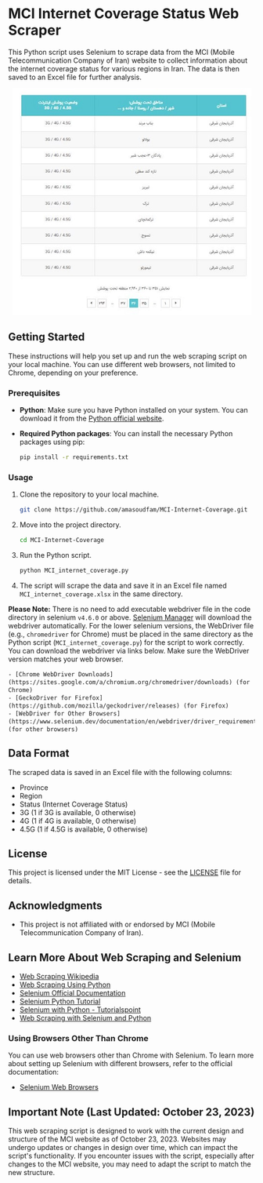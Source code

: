 # MCI Internet Coverage Status Web Scraper

This Python script uses Selenium to scrape data from the MCI (Mobile Telecommunication Company of Iran) website to collect information about the internet coverage status for various regions in Iran. The data is then saved to an Excel file for further analysis.

<div align="center">
  <img src="MCI_internet_coverage.jpg" alt="MCI Internet Coverage">
</div>

## Getting Started

These instructions will help you set up and run the web scraping script on your local machine. You can use different web browsers, not limited to Chrome, depending on your preference.

### Prerequisites

- **Python**: Make sure you have Python installed on your system. You can download it from the [Python official website](https://www.python.org/downloads/).

- **Required Python packages**: You can install the necessary Python packages using pip:

    ```bash
    pip install -r requirements.txt
    ```

### Usage

1. Clone the repository to your local machine.

   ```bash
   git clone https://github.com/amasoudfam/MCI-Internet-Coverage.git
   ```

2. Move into the project directory.

   ```bash
   cd MCI-Internet-Coverage
   ```

3. Run the Python script.

   ```bash
   python MCI_internet_coverage.py
   ```

4. The script will scrape the data and save it in an Excel file named `MCI_internet_coverage.xlsx` in the same directory.


**Please Note:** There is no need to add executable webdriver file in the code directory in selenium `v4.6.0` or above. [Selenium Manager](https://www.selenium.dev/blog/2022/introducing-selenium-manager/) will download the webdriver automatically.
For the lower selenium versions, the WebDriver file (e.g., `chromedriver` for Chrome) must be placed in the same directory as the Python script (`MCI_internet_coverage.py`) for the script to work correctly. You can download the webdriver via links below. Make sure the WebDriver version matches your web browser. 

    - [Chrome WebDriver Downloads](https://sites.google.com/a/chromium.org/chromedriver/downloads) (for Chrome)
    - [GeckoDriver for Firefox](https://github.com/mozilla/geckodriver/releases) (for Firefox)
    - [WebDriver for Other Browsers](https://www.selenium.dev/documentation/en/webdriver/driver_requirements/) (for other browsers)


## Data Format

The scraped data is saved in an Excel file with the following columns:

- Province
- Region
- Status (Internet Coverage Status)
- 3G (1 if 3G is available, 0 otherwise)
- 4G (1 if 4G is available, 0 otherwise)
- 4.5G (1 if 4.5G is available, 0 otherwise)

## License

This project is licensed under the MIT License - see the [LICENSE](LICENSE) file for details.

## Acknowledgments

- This project is not affiliated with or endorsed by MCI (Mobile Telecommunication Company of Iran).

## Learn More About Web Scraping and Selenium

- [Web Scraping Wikipedia](https://en.wikipedia.org/wiki/Web_scraping)
- [Web Scraping Using Python](https://realpython.com/tutorials/web-scraping/)
- [Selenium Official Documentation](https://www.selenium.dev/documentation/en/)
- [Selenium Python Tutorial](https://www.selenium.dev/documentation/en/getting_started/quick)
- [Selenium with Python - Tutorialspoint](https://www.tutorialspoint.com/selenium/index.htm)
- [Web Scraping with Selenium and Python](https://realpython.com/modern-web-automation-with-python-and-selenium/)

### Using Browsers Other Than Chrome

You can use web browsers other than Chrome with Selenium. To learn more about setting up Selenium with different browsers, refer to the official documentation:

- [Selenium Web Browsers](https://www.selenium.dev/documentation/en/webdriver/driver_requirements/)


## Important Note (Last Updated: October 23, 2023)

This web scraping script is designed to work with the current design and structure of the MCI website as of October 23, 2023. Websites may undergo updates or changes in design over time, which can impact the script's functionality. If you encounter issues with the script, especially after changes to the MCI website, you may need to adapt the script to match the new structure.


